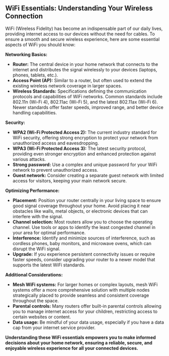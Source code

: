 ## WiFi Essentials: Understanding Your Wireless Connection

WiFi (Wireless Fidelity) has become an indispensable part of our daily lives, providing internet access to our devices without the need for cables. To ensure a smooth and secure wireless experience, here are some essential aspects of WiFi you should know:

**Networking Basics:**

- **Router:** The central device in your home network that connects to the internet and distributes the signal wirelessly to your devices (laptops, phones, tablets, etc.).
- **Access Point (AP):** Similar to a router, but often used to extend the existing wireless network coverage in larger spaces.
- **Wireless Standards:** Specifications defining the communication protocols and capabilities of WiFi networks. Common standards include 802.11n (Wi-Fi 4), 802.11ac (Wi-Fi 5), and the latest 802.11ax (Wi-Fi 6). Newer standards offer faster speeds, improved range, and better device handling capabilities.

**Security:**

- **WPA2 (Wi-Fi Protected Access 2):** The current industry standard for WiFi security, offering strong encryption to protect your network from unauthorized access and eavesdropping.
- **WPA3 (Wi-Fi Protected Access 3):** The latest security protocol, providing even stronger encryption and enhanced protection against various attacks.
- **Strong password:** Use a complex and unique password for your WiFi network to prevent unauthorized access.
- **Guest network:** Consider creating a separate guest network with limited access for visitors, keeping your main network secure.

**Optimizing Performance:**

- **Placement:** Position your router centrally in your living space to ensure good signal coverage throughout your home. Avoid placing it near obstacles like walls, metal objects, or electronic devices that can interfere with the signal.
- **Channel selection:** Most routers allow you to choose the operating channel. Use tools or apps to identify the least congested channel in your area for optimal performance.
- **Interference:** Identify and minimize sources of interference, such as cordless phones, baby monitors, and microwave ovens, which can disrupt the WiFi signal.
- **Upgrade:** If you experience persistent connectivity issues or require faster speeds, consider upgrading your router to a newer model that supports the latest WiFi standards.

**Additional Considerations:**

- **Mesh WiFi systems:** For larger homes or complex layouts, mesh WiFi systems offer a more comprehensive solution with multiple nodes strategically placed to provide seamless and consistent coverage throughout the space.
- **Parental controls:** Many routers offer built-in parental controls allowing you to manage internet access for your children, restricting access to certain websites or content.
- **Data usage:** Be mindful of your data usage, especially if you have a data cap from your internet service provider.

**Understanding these WiFi essentials empowers you to make informed decisions about your home network, ensuring a reliable, secure, and enjoyable wireless experience for all your connected devices.**